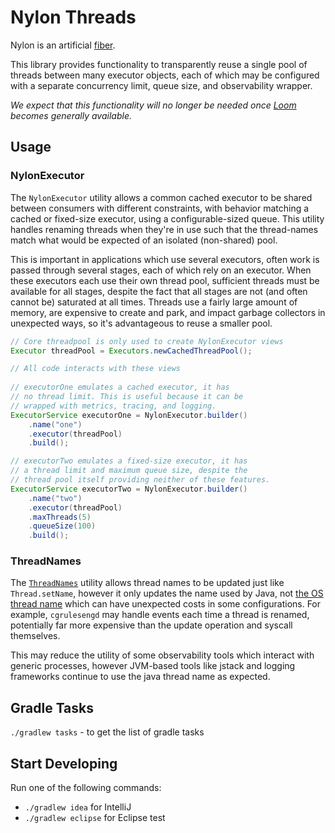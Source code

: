 Nylon Threads
=============

Nylon is an artificial [fiber](https://en.wikipedia.org/wiki/Fiber_(computer_science)).

This library provides functionality to transparently reuse a single pool of threads between
many executor objects, each of which may be configured with a separate concurrency limit,
queue size, and observability wrapper.

_We expect that this functionality will no longer be needed once
[Loom](https://openjdk.java.net/projects/loom/) becomes generally available._


Usage
-----

### NylonExecutor

The `NylonExecutor` utility allows a common cached executor to be shared between consumers
with different constraints, with behavior matching a cached or fixed-size executor, using
a configurable-sized queue. This utility handles renaming threads when they're in use such
that the thread-names match what would be expected of an isolated (non-shared) pool.

This is important in applications which use several executors, often work is passed through
several stages, each of which rely on an executor. When these executors each use their own
thread pool, sufficient threads must be available for all stages, despite the fact that
all stages are not (and often cannot be) saturated at all times. Threads use a fairly large
amount of memory, are expensive to create and park, and impact garbage collectors in
unexpected ways, so it's advantageous to reuse a smaller pool.

```java
// Core threadpool is only used to create NylonExecutor views
Executor threadPool = Executors.newCachedThreadPool();

// All code interacts with these views
        
// executorOne emulates a cached executor, it has
// no thread limit. This is useful because it can be
// wrapped with metrics, tracing, and logging.
ExecutorService executorOne = NylonExecutor.builder()
    .name("one")
    .executor(threadPool)
    .build();

// executorTwo emulates a fixed-size executor, it has
// a thread limit and maximum queue size, despite the
// thread pool itself providing neither of these features.
ExecutorService executorTwo = NylonExecutor.builder()
    .name("two")
    .executor(threadPool)
    .maxThreads(5)
    .queueSize(100)
    .build();
```

### ThreadNames

The [`ThreadNames`](nylon-threads/src/main/java/com/palantir/nylon/threads/ThreadNames.java)
utility allows thread names to be updated just like `Thread.setName`, however it only updates
the name used by Java, not [the OS thread name](https://man7.org/linux/man-pages/man3/pthread_setname_np.3.html)
which can have unexpected costs in some configurations. For example, `cgrulesengd` may handle
events each time a thread is renamed, potentially far more expensive than the update operation
and syscall themselves.

This may reduce the utility of some observability tools which interact with generic processes,
however JVM-based tools like jstack and logging frameworks continue to use the java thread name
as expected.


Gradle Tasks
------------
`./gradlew tasks` - to get the list of gradle tasks


Start Developing
----------------
Run one of the following commands:

* `./gradlew idea` for IntelliJ
* `./gradlew eclipse` for Eclipse
test
